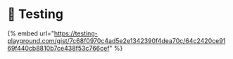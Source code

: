 # 🔬 Testing

{% embed url="https://testing-playground.com/gist/7c68f0970c4ad5e2e1342390f4dea70c/64c2420ce9169f440cb8810b7ce438f53c766cef" %}
